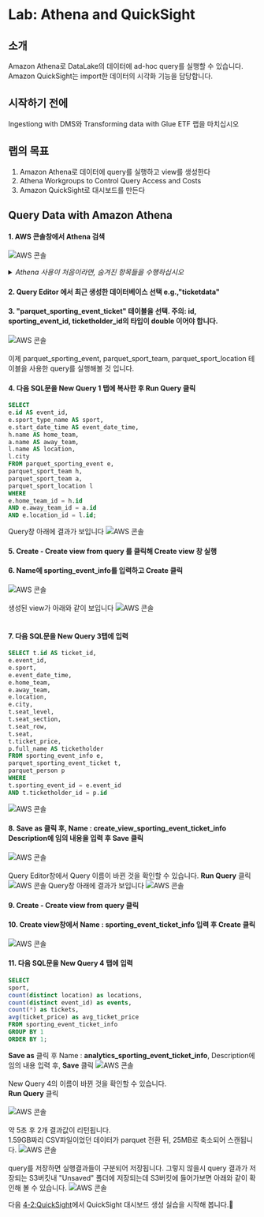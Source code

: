 # Lab: Athena and QuickSight

## 소개<br>
Amazon Athena로 DataLake의 데이터에 ad-hoc query를 실행할 수 있습니다.<br>
Amazon QuickSight는 import한 데이터의 시각화 기능을 담당합니다.

## 시작하기 전에
Ingestiong with DMS와 Transforming data with Glue ETF 랩을 마치십시오

## 랩의 목표
1. Amazon Athena로 데이터에 query를 실행하고 view를 생성한다
2. Athena Workgroups to Control Query Access and Costs
3. Amazon QuickSight로 대시보드를 만든다

## Query Data with Amazon Athena
#### 1. AWS 콘솔창에서 Athena 검색
![AWS 콘솔](../images/aq/aq-1.png)

<details>
<summary> <em>Athena 사용이 처음이라면, 숨겨진 항목들을 수행하십시오 </em></summary>

1. Get Started 클릭
![AWS 콘솔](../images/aq/aq-athena-start.png)
2. 상단의 'set up a query result location in Amazon S3' 클릭
![AWS 콘솔](../images/aq/aq-setups3.png)
3. <b>Query result location</b>aq-필드의 팝업 윈도우에서 Select 아이콘 클릭.<br> dmslabs3bucket (e.g: dmslab-student-dmslabs3bucket-xg1hdyq60ibs) 선택 후, <b>Select</b> 버튼 선택
![AWS 콘솔](../images/aq/aq-selects3.png)
<br></br>
4. S3 위치 끝에 <b>athenaquery/</b> 추가 (끝에 "/"를 꼭 넣어주세요!). Save 클릭 <br>
![AWS 콘솔](../images/aq/aq-setting.png)
</details>

#### 2. <b>Query Editor</b> 에서 최근 생성한 데이터베이스 선택 e.g.,"<b>ticketdata</b>"
#### 3. "<b>parquet_sporting_event_ticket</b>" 테이블을 선택. 주의: id, sporting_event_id, ticketholder_id의 타입이 <b>double</b> 이어야 합니다.<br>
![AWS 콘솔](../images/aq/aq-queryeditor.png)<br></br>
이제 parquet_sporting_event, parquet_sport_team, parquet_sport_location 테이블을 사용한 query를 실행해볼 것 입니다.
#### 4. 다음 SQL문을 New Query 1 탭에 복사한 후 <b>Run Query</b> 클릭
``` SQL
SELECT
e.id AS event_id,
e.sport_type_name AS sport,
e.start_date_time AS event_date_time,
h.name AS home_team,
a.name AS away_team,
l.name AS location,
l.city
FROM parquet_sporting_event e,
parquet_sport_team h,
parquet_sport_team a,
parquet_sport_location l
WHERE
e.home_team_id = h.id
AND e.away_team_id = a.id
AND e.location_id = l.id;
```
Query창 아래에 결과가 보입니다
![AWS 콘솔](../images/aq/aq-sql1.png)
#### 5. <b>Create - Create view from query</b> 를 클릭해 Create view 창 실행
#### 6. Name에 sporting_event_info를 입력하고 <b>Create</b> 클릭
![AWS 콘솔](../images/aq/aq-view1.png)<br></br>
생성된 view가 아래와 같이 보입니다
![AWS 콘솔](../images/aq/aq-view1result.png)<br></br>
#### 7. 다음 SQL문을 <b>New Query 3</b>탭에 입력
``` sql
SELECT t.id AS ticket_id,
e.event_id,
e.sport,
e.event_date_time,
e.home_team,
e.away_team,
e.location,
e.city,
t.seat_level,
t.seat_section,
t.seat_row,
t.seat,
t.ticket_price,
p.full_name AS ticketholder
FROM sporting_event_info e,
parquet_sporting_event_ticket t,
parquet_person p
WHERE
t.sporting_event_id = e.event_id
AND t.ticketholder_id = p.id
```
![AWS 콘솔](../images/aq/aq-sql2.png)
#### 8. <b> Save as </b> 클릭 후, Name : create_view_sporting_event_ticket_info Description에 임의 내용을 입력 후 Save 클릭
![AWS 콘솔](../images/aq/aq-view2.png)<br></br>
Query Editor창에서 Query 이름이 바뀐 것을 확인할 수 있습니다.
<b>Run Query</b> 클릭
![AWS 콘솔](../images/aq/aq-runquery.png)
Query창 아래에 결과가 보입니다
![AWS 콘솔](../images/aq/aq-runqueryresult.png)
#### 9. <b>Create - Create view from query</b> 클릭
#### 10. Create view창에서 Name : <b>sporting_event_ticket_info</b> 입력 후 <b>Create</b> 클릭
![AWS 콘솔](../images/aq/aq-createview-seti.png)
#### 11. 다음 SQL문을 New Query 4 탭에 입력
``` sql
SELECT
sport,
count(distinct location) as locations,
count(distinct event_id) as events,
count(*) as tickets,
avg(ticket_price) as avg_ticket_price
FROM sporting_event_ticket_info
GROUP BY 1
ORDER BY 1;
```
<b>Save as</b> 클릭 후 Name : <b>analytics_sporting_event_ticket_info</b>, Description에 임의 내용 입력 후, <b>Save</b> 클릭
![AWS 콘솔](../images/aq/aq-save-aseti.png)
<br></br>
New Query 4의 이름이 바뀐 것을 확인할 수 있습니다.<br>
<b>Run Query</b> 클릭
<br></br>
![AWS 콘솔](../images/aq/aq-aseti-runquery.png)
<br></br>약 5초 후 2개 결과값이 리턴됩니다.<br> 1.59GB짜리 CSV파일이었던 데이터가 parquet 전환 뒤, 25MB로 축소되어 스캔됩니다.
![AWS 콘솔](../images/aq/aq-result-aseti.png)
<br></br>
query를 저장하면 실행결과들이 구분되어 저장됩니다. 그렇지 않을시 query 결과가 저장되는 S3버킷내 "Unsaved" 폴더에 저장되는데 S3버킷에 들어가보면 아래와 같이 확인해 볼 수 있습니다.
![AWS 콘솔](../images/aq/aq-s3.png)

다음 [4-2:QuickSight](../detail/4-2:CreateQuickSightDashboard.md)에서 QuickSight 대시보드 생성 실습을 시작해 봅니다.🤗
